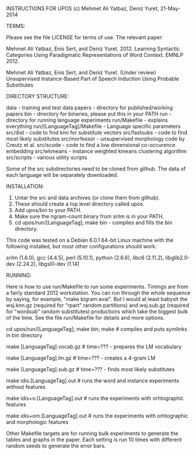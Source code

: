 INSTRUCTIONS FOR UPOS               (c) Mehmet Ali Yatbaz, Deniz Yuret, 21-May-2014

TERMS:

Please see the file LICENSE for terms of use.  The relevant paper:

Mehmet Ali Yatbaz, Enis Sert, and Deniz Yuret.  2012.  Learning
Syntactic Categories Using Paradigmatic Representations of Word
Context.  EMNLP 2012.


Mehmet Ali Yatbaz, Enis Sert, and Deniz Yuret. (Under review)  Unsupervised
Instance-Based Part of Speech Induction Using Probable Substitutes

DIRECTORY STRUCTURE:

data	- training and test data
papers	- directory for published/working papers
bin	- directory for binaries, please put this in your PATH
run	- directory for running language experiments
run/Makefile	- explains everything
run/[LanguageTag]/Makefile - Language specific parameters
src/dist	- code to find knn for substitute vectors
src/fastsubs	- code to find most likely substitutes
src/morfessor	- unsupervised morphology code by Creutz et al.
src/scode	- code to find a low dimensional co-occurence embedding
src/wkmeans	- instance weighted kmeans clustering algorithm
src/scripts	- various utility scripts

Some of the src subdirectories need to be cloned from github.  The
data of each language will be separately downloaded. 

INSTALLATION:

1. Untar the src and data archives (or clone them from github).
2. These should create a top level directory called upos.
3. Add upos/bin to your PATH.
4. Make sure the ngram-count binary from srilm is in your PATH.
5. cd upos/run/[LanguageTag]; make bin - compiles and fills the bin directory.

This code was tested on a Debian 6.0.1 64-bit Linux machine with the
following installed, but most other configurations should work:

srilm (1.6.0), gcc (4.4.5), perl (5.10.1), python (2.6.6), 
libc6 (2.11.2), libglib2.0-dev (2.24.2), libgsl0-dev (1.14)


RUNNING:

Here is how to use run/Makefile to run some experiments.  Timings are
from a fairly standard 2012 workstation.  You can run through the
whole sequence by saying, for example, "make bigram.eval".  But I
would at least babysit the wsj.knn.gz (required for "rpart" random
partitions) and wsj.sub.gz (required for "wordsub" random substitutes)
productions which take the biggest bulk of the time.  See the file
run/Makefile for details and more options.

cd upos/run/[LanguageTag]; make bin; make # compiles and puts symlinks in bin directory

make [LanguageTag].vocab.gz	# time=??? - prepares the LM vocabulary

make [LanguageTag].lm.gz		# time=??? - creates a 4-gram LM

make [LanguageTag].sub.gz		# time=??? - finds most likely substitutes

make idis.[LanguageTag].out     # runs the word and instance experiments without features

make idis+o.[LanguageTag].out   # runs the experiments with orhtographic features

make idis+om.[LanguageTag].out  # runs the experiments with orhtographic and morphologic features

Other Makefile targets are for running bulk experiments to generate
the tables and graphs in the paper.  Each setting is run 10 times with
different random seeds to generate the error bars.

